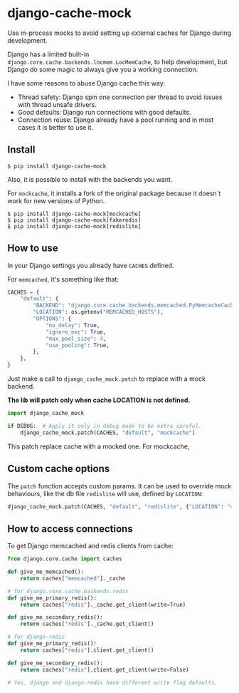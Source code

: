 # django-cache-mock

Use in-process mocks to avoid setting up external caches for Django during
development.

Django has a limited built-in `django.core.cache.backends.locmem.LocMemCache`,
to help development, but Django do some magic to always give you a working
connection.

I have some reasons to abuse Django cache this way:

* Thread safety: Django spin one connection per thread to avoid issues with
thread unsafe drivers.
* Good defaults: Django run connections with good defaults.
* Connection reuse: Django already have a pool running and in most cases it is
better to use it.

## Install

```shell
$ pip install django-cache-mock
```

Also, it is possible to install with the backends you want.

For `mockcache`, it installs a fork of the original package because it doesn´t
work for new versions of Python.

```shell
$ pip install django-cache-mock[mockcache]
$ pip install django-cache-mock[fakeredis]
$ pip install django-cache-mock[redislite]
```

## How to use

In your Django settings you already have `CACHES` defined.

For `memcached`, it's something like that:

```python
CACHES = {
    "default": {
        "BACKEND": "django.core.cache.backends.memcached.PyMemcacheCache",
        "LOCATION": os.getenv("MEMCACHED_HOSTS"),
        "OPTIONS": {
            "no_delay": True,
            "ignore_exc": True,
            "max_pool_size": 4,
            "use_pooling": True,
        },
    },
}
```

Just make a call to `django_cache_mock.patch` to replace with a mock backend.

**The lib will patch only when cache LOCATION is not defined.**

```python
import django_cache_mock

if DEBUG:  # Apply it only in debug mode to be extra careful.
    django_cache_mock.patch(CACHES, "default", "mockcache")
```

This patch replace cache with a mocked one. For mockcache,

## Custom cache options

The `patch` function accepts custom params. It can be used to override mock
behaviours, like the db file `redislite` will use, defined by `LOCATION`:

```python
django_cache_mock.patch(CACHES, "default", "redislite", {"LOCATION": "data/redis.db"})
```

## How to access connections

To get Django memcached and redis clients from cache:

```python
from django.core.cache import caches

def give_me_memcached():
    return caches["memcached"]._cache

# for django.core.cache.backends.redis
def give_me_primary_redis():
    return caches["redis"]._cache.get_client(write=True)

def give_me_secondary_redis():
    return caches["redis"]._cache.get_client()

# for django-redis
def give_me_primary_redis():
    return caches["redis"].client.get_client()

def give_me_secondary_redis():
    return caches["redis"].client.get_client(write=False)

# Yes, django and django-redis have different write flag defaults.
```
